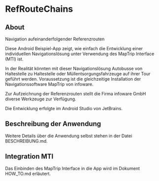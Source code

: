 # RefRouteChains
## About
Navigation aufeinanderfolgender Referenzrouten

Diese Android Beispiel-App zeigt, wie einfach die Entwicklung einer individuellen Navigationslösung unter Verwendung des MapTrip Interface (MTI) ist.

In der Realität könnten mit dieser Navigationslösung Autobusse von Haltestelle zu Haltestelle oder Müllentsorgungsfahrzeuge auf ihrer Tour geführt werden. Voraussetzung ist die gleichzeitige Installation der Navigationssoftware MapTrip von infoware.

Zur Aufzeichnung der Referenzrouten stellt die Firma infoware GmbH diverse Werkzeuge zur Verfügung.

Die Entwicklung erfolgte im Android Studio von JetBrains.

## Beschreibung der Anwendung
Weitere Details über die Anwendung selbst stehen in der Datei BESCHREIBUNG.md.

## Integration MTI
Das Einbinden des MapTrip Interface in die App wird im Dokument HOW_TO.md erläutert.
